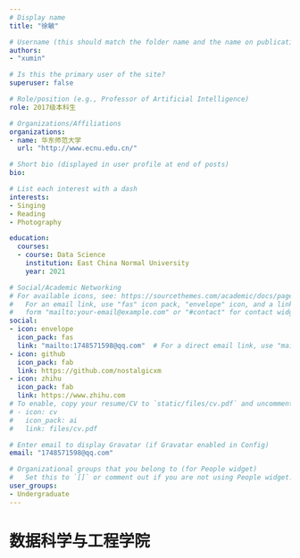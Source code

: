 ```yaml
---
# Display name
title: "徐敏"

# Username (this should match the folder name and the name on publications)
authors:
- "xumin"

# Is this the primary user of the site?
superuser: false

# Role/position (e.g., Professor of Artificial Intelligence)
role: 2017级本科生

# Organizations/Affiliations
organizations:
- name: 华东师范大学
  url: "http://www.ecnu.edu.cn/"

# Short bio (displayed in user profile at end of posts)
bio: 

# List each interest with a dash
interests:
- Singing
- Reading
- Photography

education:
  courses:
  - course: Data Science
    institution: East China Normal University
    year: 2021

# Social/Academic Networking
# For available icons, see: https://sourcethemes.com/academic/docs/page-builder/#icons
#   For an email link, use "fas" icon pack, "envelope" icon, and a link in the
#   form "mailto:your-email@example.com" or "#contact" for contact widget.
social:
- icon: envelope
  icon_pack: fas
  link: "mailto:1748571598@qq.com"  # For a direct email link, use "mailto:test@example.org".
- icon: github
  icon_pack: fab
  link: https://github.com/nostalgicxm
- icon: zhihu
  icon_pack: fab
  link: https://www.zhihu.com
# To enable, copy your resume/CV to `static/files/cv.pdf` and uncomment the lines below.
# - icon: cv
#   icon_pack: ai
#   link: files/cv.pdf

# Enter email to display Gravatar (if Gravatar enabled in Config)
email: "1748571598@qq.com"

# Organizational groups that you belong to (for People widget)
#   Set this to `[]` or comment out if you are not using People widget.
user_groups:
- Undergraduate
---
```


# 数据科学与工程学院

